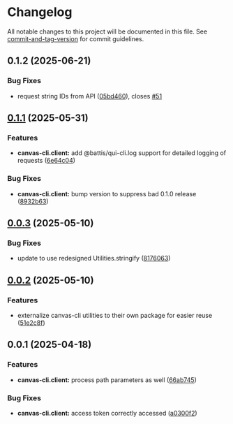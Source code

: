 # Changelog

All notable changes to this project will be documented in this file. See [commit-and-tag-version](https://github.com/absolute-version/commit-and-tag-version) for commit guidelines.

## 0.1.2 (2025-06-21)


### Bug Fixes

* request string IDs from API ([05bd460](https://github.com/groton-school/canvas-cli/commit/05bd4607b2b2b1d05d88c961278972bf39b5be56)), closes [#51](https://github.com/groton-school/canvas-cli/issues/51)

## [0.1.1](https://github.com/groton-school/canvas-cli/compare/client/0.0.3...client/0.1.1) (2025-05-31)


### Features

* **canvas-cli.client:** add @battis/qui-cli.log support for detailed logging of requests ([6e64c04](https://github.com/groton-school/canvas-cli/commit/6e64c0436def5f52b2765d629aa1824b1fcddb11))


### Bug Fixes

* **canvas-cli.client:** bump version to suppress bad 0.1.0 release ([8932b63](https://github.com/groton-school/canvas-cli/commit/8932b63057832299038e5749c211906cb92c7e54))

## [0.0.3](https://github.com/groton-school/canvas-cli/compare/client/0.0.2...client/0.0.3) (2025-05-10)


### Bug Fixes

* update to use redesigned Utilities.stringify ([8176063](https://github.com/groton-school/canvas-cli/commit/81760639b5b476ac1ea5c11a3404e03b56938d36))

## [0.0.2](https://github.com/groton-school/canvas-cli/compare/client/0.0.1...client/0.0.2) (2025-05-10)


### Features

* externalize canvas-cli utilities to their own package for easier reuse ([51e2c8f](https://github.com/groton-school/canvas-cli/commit/51e2c8fb06d6235a53f8b3d1b5a167a99b9db659))

## 0.0.1 (2025-04-18)


### Features

* **canvas-cli.client:** process path parameters as well ([66ab745](https://github.com/groton-school/canvas-cli/commit/66ab745546bff43f3151df24a3bbe7daf86fa778))


### Bug Fixes

* **canvas-cli.client:** access token correctly accessed ([a0300f2](https://github.com/groton-school/canvas-cli/commit/a0300f256013503d15205e068196973631450481))
